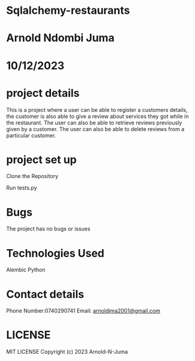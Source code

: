 # Sqlalchemy-restaurants

# Arnold Ndombi Juma

# 10/12/2023


# project details

This is a project where a user can be able to register a customers details, the customer is also able to give a review about services they got while in the restaurant. The user can also be able to retrieve reviews previously given by a customer. The user can also be able to delete reviews from a particular customer.

# project set up

Clone the Repository

Run tests.py

# Bugs

The project has no bugs or issues

# Technologies Used

Alembic
Python

# Contact details

Phone Number:0740290741
Email: arnoldjma2001@gmail.com

# LICENSE

MIT LICENSE Copyright (c) 2023 Arnold-N-Juma
